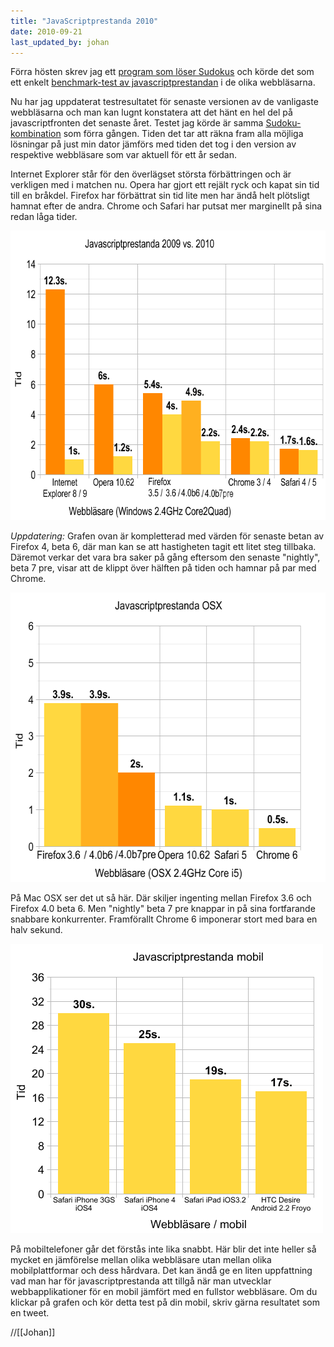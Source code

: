 ```yaml
---
title: "JavaScriptprestanda 2010"
date: 2010-09-21
last_updated_by: johan
---
```

Förra hösten skrev jag ett <a href="https://johanberonius.github.io/sudokusolver/" target="_blank">program som löser Sudokus</a> och körde det som ett enkelt <a href="http://blogg.athega.se/2009/10/01/javascriptprestanda/">benchmark-test av javascriptprestandan</a> i de olika webbläsarna.

Nu har jag uppdaterat testresultatet för senaste versionen av de vanligaste webbläsarna och man kan lugnt konstatera att det hänt en hel del på javascriptfronten det senaste året.
Testet jag körde är samma <a href="https://johanberonius.github.io/sudokusolver/#CzCJYmBdUXEZADK9UgmAjgFszJIhc" target="_blank">Sudoku-kombination</a> som förra gången. Tiden det tar att räkna fram alla möjliga lösningar på just min dator jämförs med tiden det tog i den version av respektive webbläsare som var aktuell för ett år sedan. 

Internet Explorer står för den överlägset största förbättringen och är verkligen med i matchen nu. Opera har gjort ett rejält ryck och kapat sin tid till en bråkdel. Firefox har förbättrat sin tid lite men har ändå helt plötsligt hamnat efter de andra. Chrome och Safari har putsat mer marginellt på sina redan låga tider.

<a href="https://johanberonius.github.io/sudokusolver/#CzCJYmBdUXEZADK9UgmAjgFszJIhc" target="_blank"><img class="aligncenter size-full wp-image-755" alt="Tid för att lösa ett Sudoku med JavaScript i olika webbläsare" src="/assets/legacy/uploads/2010/09/jsgraph2010.png" width="680" height="463" /></a>

<em>Uppdatering:</em> Grafen ovan är kompletterad med värden för senaste betan av Firefox 4, beta 6, där man kan se att hastigheten tagit ett litet steg tillbaka. Däremot verkar det vara bra saker på gång eftersom den senaste "nightly", beta 7 pre, visar att de klippt över hälften på tiden och hamnar på par med Chrome.

<a href="https://johanberonius.github.io/sudokusolver/#CzCJYmBdUXEZADK9UgmAjgFszJIhc" target="_blank"><img class="aligncenter size-full wp-image-755" alt="Tid för att lösa ett Sudoku med JavaScript i olika webbläsare på OSX" src="/assets/legacy/uploads/2010/09/jsgraph-osx.png" width="600" height="463" /></a>

På Mac OSX ser det ut så här. Där skiljer ingenting mellan Firefox 3.6 och Firefox 4.0 beta 6. Men "nightly" beta 7 pre knappar in på sina fortfarande snabbare konkurrenter. Framförallt Chrome 6 imponerar stort med bara en halv sekund.

<a href="https://johanberonius.github.io/sudokusolver/#CzCJYmBdUXEZADK9UgmAjgFszJIhc" target="_blank"><img class="aligncenter size-full wp-image-755" alt="Tid för att lösa ett Sudoku med JavaScript i olika webbläsare på olika mobiltelefoner" src="/assets/legacy/uploads/2010/09/jsgraph-mobile.png" width="500" height="463" /></a>

På mobiltelefoner går det förstås inte lika snabbt. Här blir det inte heller så mycket en jämförelse mellan olika webbläsare utan mellan olika mobilplattformar och dess hårdvara. Det kan ändå ge en liten uppfattning vad man har för javascriptprestanda att tillgå när man utvecklar webbapplikationer för en mobil jämfört med en fullstor webbläsare.
Om du klickar på grafen och kör detta test på din mobil, skriv gärna resultatet som en tweet.

//[[Johan]]
